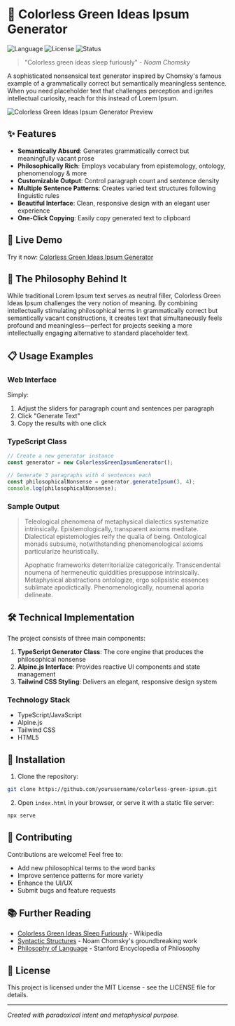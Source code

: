 # 🌿 Colorless Green Ideas Ipsum Generator

![Language](https://img.shields.io/badge/language-TypeScript%20%7C%20JavaScript-blue)
![License](https://img.shields.io/badge/license-MIT-green)
![Status](https://img.shields.io/badge/status-philosophical-purple)

> "Colorless green ideas sleep furiously" - _Noam Chomsky_

A sophisticated nonsensical text generator inspired by Chomsky's famous example of a grammatically correct but semantically meaningless sentence. When you need placeholder text that challenges perception and ignites intellectual curiosity, reach for this instead of Lorem Ipsum.

![Colorless Green Ideas Ipsum Generator Preview](/api/placeholder/800/400)

## ✨ Features

- **Semantically Absurd**: Generates grammatically correct but meaningfully vacant prose
- **Philosophically Rich**: Employs vocabulary from epistemology, ontology, phenomenology & more
- **Customizable Output**: Control paragraph count and sentence density
- **Multiple Sentence Patterns**: Creates varied text structures following linguistic rules
- **Beautiful Interface**: Clean, responsive design with an elegant user experience
- **One-Click Copying**: Easily copy generated text to clipboard

## 🚀 Live Demo

Try it now: [Colorless Green Ideas Ipsum Generator](https://example.com/colorless-green-ipsum)

## 🧠 The Philosophy Behind It

While traditional Lorem Ipsum text serves as neutral filler, Colorless Green Ideas Ipsum challenges the very notion of meaning. By combining intellectually stimulating philosophical terms in grammatically correct but semantically vacant constructions, it creates text that simultaneously feels profound and meaningless—perfect for projects seeking a more intellectually engaging alternative to standard placeholder text.

## 📋 Usage Examples

### Web Interface

Simply:

1. Adjust the sliders for paragraph count and sentences per paragraph
2. Click "Generate Text"
3. Copy the results with one click

### TypeScript Class

```typescript
// Create a new generator instance
const generator = new ColorlessGreenIpsumGenerator();

// Generate 3 paragraphs with 4 sentences each
const philosophicalNonsense = generator.generateIpsum(3, 4);
console.log(philosophicalNonsense);
```

### Sample Output

> Teleological phenomena of metaphysical dialectics systematize intrinsically. Epistemologically, transparent axioms meditate. Dialectical epistemologies reify the qualia of being. Ontological monads subsume, notwithstanding phenomenological axioms particularize heuristically.
>
> Apophatic frameworks deterritorialize categorically. Transcendental noumena of hermeneutic quiddities presuppose intrinsically. Metaphysical abstractions ontologize, ergo solipsistic essences sublimate apodictically. Phenomenologically, noumenal aporia delineate.

## 🛠️ Technical Implementation

The project consists of three main components:

1. **TypeScript Generator Class**: The core engine that produces the philosophical nonsense
2. **Alpine.js Interface**: Provides reactive UI components and state management
3. **Tailwind CSS Styling**: Delivers an elegant, responsive design system

### Technology Stack

- TypeScript/JavaScript
- Alpine.js
- Tailwind CSS
- HTML5

## 🔧 Installation

1. Clone the repository:

```bash
git clone https://github.com/yourusername/colorless-green-ipsum.git
```

2. Open `index.html` in your browser, or serve it with a static file server:

```bash
npx serve
```

## 🤝 Contributing

Contributions are welcome! Feel free to:

- Add new philosophical terms to the word banks
- Improve sentence patterns for more variety
- Enhance the UI/UX
- Submit bugs and feature requests

## 📚 Further Reading

- [Colorless Green Ideas Sleep Furiously](https://en.wikipedia.org/wiki/Colorless_green_ideas_sleep_furiously) - Wikipedia
- [Syntactic Structures](https://en.wikipedia.org/wiki/Syntactic_Structures) - Noam Chomsky's groundbreaking work
- [Philosophy of Language](https://plato.stanford.edu/entries/language-philosophy/) - Stanford Encyclopedia of Philosophy

## 📄 License

This project is licensed under the MIT License - see the LICENSE file for details.

---

_Created with paradoxical intent and metaphysical purpose._
